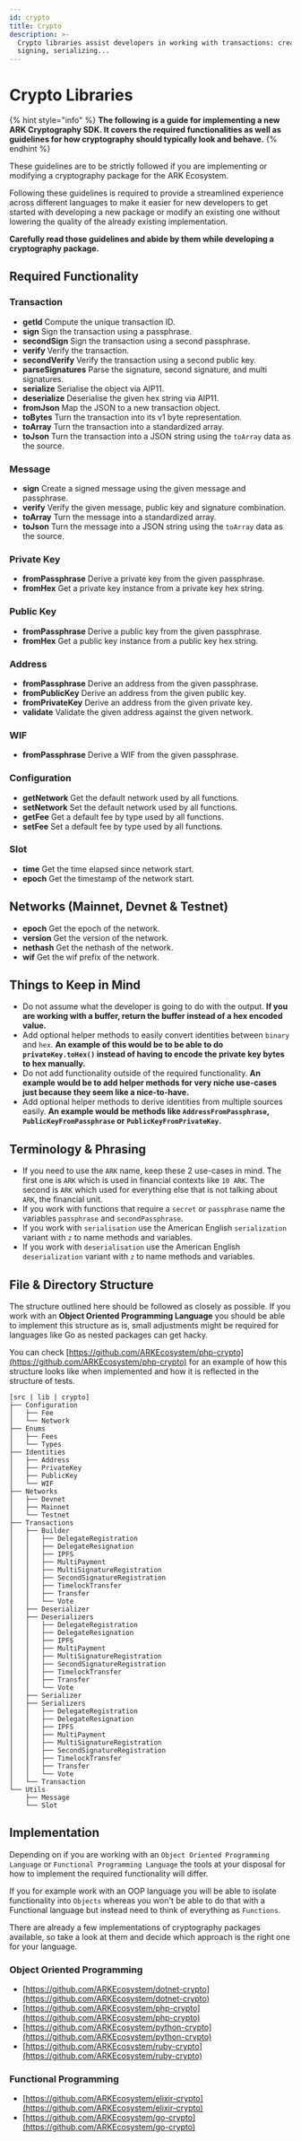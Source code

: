 ```yaml
---
id: crypto
title: Crypto
description: >-
  Crypto libraries assist developers in working with transactions: creating,
  signing, serializing...
---
```


# Crypto Libraries

{% hint style="info" %}
**The following is a guide for implementing a new ARK Cryptography SDK. It covers the required functionalities as well as guidelines for how cryptography should typically look and behave.**
{% endhint %}

These guidelines are to be strictly followed if you are implementing or modifying a cryptography package for the ARK Ecosystem.

Following these guidelines is required to provide a streamlined experience across different languages to make it easier for new developers to get started with developing a new package or modify an existing one without lowering the quality of the already existing implementation.

**Carefully read those guidelines and abide by them while developing a cryptography package.**

## Required Functionality

### Transaction

* **getId** Compute the unique transaction ID.
* **sign** Sign the transaction using a passphrase.
* **secondSign** Sign the transaction using a second passphrase.
* **verify** Verify the transaction.
* **secondVerify** Verify the transaction using a second public key.
* **parseSignatures** Parse the signature, second signature, and multi signatures.
* **serialize** Serialise the object via AIP11.
* **deserialize** Deserialise the given hex string via AIP11.
* **fromJson** Map the JSON to a new transaction object.
* **toBytes** Turn the transaction into its v1 byte representation.
* **toArray** Turn the transaction into a standardized array.
* **toJson** Turn the transaction into a JSON string using the `toArray` data as the source.

### Message

* **sign** Create a signed message using the given message and passphrase.
* **verify** Verify the given message, public key and signature combination.
* **toArray** Turn the message into a standardized array.
* **toJson** Turn the message into a JSON string using the `toArray` data as the source.

### Private Key

* **fromPassphrase** Derive a private key from the given passphrase.
* **fromHex** Get a private key instance from a private key hex string.

### Public Key

* **fromPassphrase** Derive a public key from the given passphrase.
* **fromHex** Get a public key instance from a public key hex string.

### Address

* **fromPassphrase** Derive an address from the given passphrase.
* **fromPublicKey** Derive an address from the given public key.
* **fromPrivateKey** Derive an address from the given private key.
* **validate** Validate the given address against the given network.

### WIF

* **fromPassphrase** Derive a WIF from the given passphrase.

### Configuration

* **getNetwork** Get the default network used by all functions.
* **setNetwork** Set the default network used by all functions.
* **getFee** Get a default fee by type used by all functions.
* **setFee** Set a default fee by type used by all functions.

### Slot

* **time** Get the time elapsed since network start.
* **epoch** Get the timestamp of the network start.

## Networks \(Mainnet, Devnet & Testnet\)

* **epoch** Get the epoch of the network.
* **version** Get the version of the network.
* **nethash** Get the nethash of the network.
* **wif** Get the wif prefix of the network.

## Things to Keep in Mind

* Do not assume what the developer is going to do with the output. **If you are working with a buffer, return the buffer instead of a hex encoded value.**
* Add optional helper methods to easily convert identities between `binary` and `hex`. **An example of this would be to be able to do `privateKey.toHex()` instead of having to encode the private key bytes to hex manually.**
* Do not add functionality outside of the required functionality. **An example would be to add helper methods for very niche use-cases just because they seem like a nice-to-have.**
* Add optional helper methods to derive identities from multiple sources easily. **An example would be methods like `AddressFromPassphrase`, `PublicKeyFromPassphrase` or `PublicKeyFromPrivateKey`.**

## Terminology & Phrasing

* If you need to use the `ARK` name, keep these 2 use-cases in mind. The first one is `ARK` which is used in financial contexts like `10 ARK`. The second is `ARK` which used for everything else that is not talking about `ARK`, the financial unit.
* If you work with functions that require a `secret` or `passphrase` name the variables `passphrase` and `secondPassphrase`.
* If you work with `serialisation` use the American English `serialization` variant with `z` to name methods and variables.
* If you work with `deserialisation` use the American English `deserialization` variant with `z` to name methods and variables.

## File & Directory Structure

The structure outlined here should be followed as closely as possible. If you work with an **Object Oriented Programming Language** you should be able to implement this structure as is, small adjustments might be required for languages like Go as nested packages can get hacky.

You can check [https://github.com/ARKEcosystem/php-crypto](https://github.com/ARKEcosystem/php-crypto) for an example of how this structure looks like when implemented and how it is reflected in the structure of tests.

```text
[src | lib | crypto]
├── Configuration
│   ├── Fee
│   └── Network
├── Enums
│   ├── Fees
│   └── Types
├── Identities
│   ├── Address
│   ├── PrivateKey
│   ├── PublicKey
│   └── WIF
├── Networks
│   ├── Devnet
│   ├── Mainnet
│   └── Testnet
├── Transactions
│   ├── Builder
│   │   ├── DelegateRegistration
│   │   ├── DelegateResignation
│   │   ├── IPFS
│   │   ├── MultiPayment
│   │   ├── MultiSignatureRegistration
│   │   ├── SecondSignatureRegistration
│   │   ├── TimelockTransfer
│   │   ├── Transfer
│   │   └── Vote
│   ├── Deserializer
│   ├── Deserializers
│   │   ├── DelegateRegistration
│   │   ├── DelegateResignation
│   │   ├── IPFS
│   │   ├── MultiPayment
│   │   ├── MultiSignatureRegistration
│   │   ├── SecondSignatureRegistration
│   │   ├── TimelockTransfer
│   │   ├── Transfer
│   │   └── Vote
│   ├── Serializer
│   ├── Serializers
│   │   ├── DelegateRegistration
│   │   ├── DelegateResignation
│   │   ├── IPFS
│   │   ├── MultiPayment
│   │   ├── MultiSignatureRegistration
│   │   ├── SecondSignatureRegistration
│   │   ├── TimelockTransfer
│   │   ├── Transfer
│   │   └── Vote
│   └── Transaction
└── Utils
    ├── Message
    └── Slot
```

## Implementation

Depending on if you are working with an `Object Oriented Programming Language` or `Functional Programming Language` the tools at your disposal for how to implement the required functionality will differ.

If you for example work with an OOP language you will be able to isolate functionality into `Objects` whereas you won't be able to do that with a Functional language but instead need to think of everything as `Functions`.

There are already a few implementations of cryptography packages available, so take a look at them and decide which approach is the right one for your language.

### Object Oriented Programming

* [https://github.com/ARKEcosystem/dotnet-crypto](https://github.com/ARKEcosystem/dotnet-crypto)
* [https://github.com/ARKEcosystem/php-crypto](https://github.com/ARKEcosystem/php-crypto)
* [https://github.com/ARKEcosystem/python-crypto](https://github.com/ARKEcosystem/python-crypto)
* [https://github.com/ARKEcosystem/ruby-crypto](https://github.com/ARKEcosystem/ruby-crypto)

### Functional Programming

* [https://github.com/ARKEcosystem/elixir-crypto](https://github.com/ARKEcosystem/elixir-crypto)
* [https://github.com/ARKEcosystem/go-crypto](https://github.com/ARKEcosystem/go-crypto)

